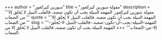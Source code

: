 +++
author = "سورين كيركغور"
title = "مقولة سورين كيركغور"
description = '''مقولة سورين كيركغور: المهمة النبيلة يجب أن تكون صعبة، فالقلب النبيل لا يُخلق إلا من الصعاب.'''
quote = '''المهمة النبيلة يجب أن تكون صعبة، فالقلب النبيل لا يُخلق إلا من الصعاب.'''
slug = '''المهمة-النبيلة-يجب-أن-تكون-صعبة،-فالقلب-النبيل-لا-يُخلق-إلا-من-الصعاب'''
+++
المهمة النبيلة يجب أن تكون صعبة، فالقلب النبيل لا يُخلق إلا من الصعاب.
